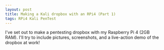 ```yaml
---
layout: post
title: Making a Kali dropbox with an RPi4 (Part 1)
tags: RPi4 Kali PenTest
---
```


I've set out to make a pentesting dropbox with my Raspberry Pi 4 (2GB RAM). I'll try to include pictures, screenshots, and a live-action demo of the dropbox at work!